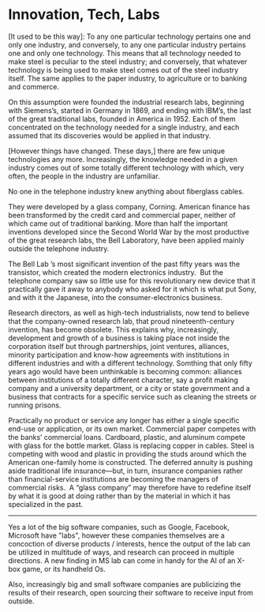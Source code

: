 # Innovation, Tech, Labs

[It used to be this way]: To any one particular technology pertains
one and only one industry, and conversely, to any one particular
industry pertains one and only one technology. This means that all
technology needed to make steel is peculiar to the steel industry; and
conversely, that whatever technology is being used to make steel comes
out of the steel industry itself. The same applies to the paper
industry, to agriculture or to banking and commerce.

On this assumption were founded the industrial research labs, beginning with Siemens’s, started in Germany in 1869, and ending with IBM’s, the last of the great traditional labs, founded in America in 1952. Each of them concentrated on the technology needed for a single industry, and each assumed that its discoveries would be applied in that industry.

[However things have changed. These days,] there are few unique technologies any more. Increasingly, the knowledge needed in a given industry comes out of some totally different technology with which, very often, the people in the industry are unfamiliar.

No one in the telephone industry knew anything about fiberglass cables.

They were developed by a glass company, Corning. American finance has been transformed by the credit card and commercial paper, neither of which came out of traditional banking. More than half the important inventions developed since the Second World War by the most productive of the great research labs, the Bell Laboratory, have been applied mainly outside the telephone industry.

The Bell Lab ’s most significant invention of the past fifty years was the transistor, which created the modern electronics industry.  But the telephone company saw so little use for this revolutionary new device that it practically gave it away to anybody who asked for it which is what put Sony, and with it the Japanese, into the consumer-electronics business.

Research directors, as well as high-tech industrialists, now tend to believe that the company-owned research lab, that proud nineteenth-century invention, has become obsolete. This explains why, increasingly, development and growth of a business is taking place not inside the corporation itself but through partnerships, joint ventures, alliances, minority participation and know-how agreements with institutions in different industries and with a different technology. Somthing that only fifty years ago would have been unthinkable is becoming common: alliances between institutions of a totally different character, say a profit making company and a university department, or a city or state government and a business that contracts for a specific service such as cleaning the streets or running prisons.

Practically no product or service any longer has either a single specific end-use or application, or its own market. Commercial paper competes with the banks’ commercial loans. Cardboard, plastic, and aluminum compete with glass for the bottle market. Glass is replacing copper in cables. Steel is competing with wood and plastic in providing the studs around which the American one-family home is constructed. The deferred annuity is pushing aside traditional life insurance—but, in turn, insurance companies rather than financial-service institutions are becoming the managers of commercial risks.  A “glass company” may therefore have to redefine itself by what it is good at doing rather than by the material in which it has specialized in the past.

---

Yes a lot of the big software companies, such as Google, Facebook, Microsoft have "labs", however these companies themselves are a concoction of diverse products / interests, hence the output of the lab can be utilized in multitude of ways, and research can proceed in multiple directions. A new finding in MS lab can come in handy for the AI of an X-box game, or its handheld Os.

Also, increasingly big and small software companies are publicizing the results of their research, open sourcing their software to receive input from outside. 











